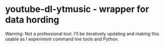 # youtube-dl-ytmusic - wrapper for data hording

Warning: Not a professional tool. I'll be iteratively updating and making this usable as I experiment command line tools and Python.
